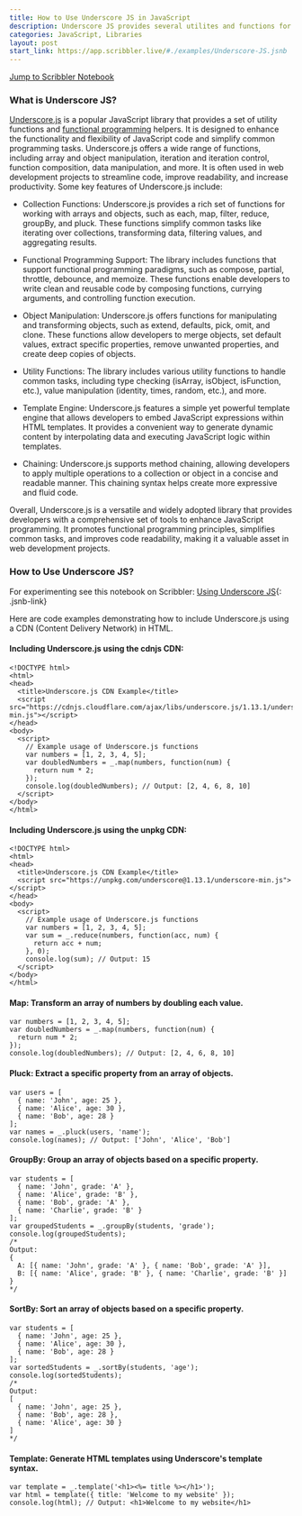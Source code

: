 ```yaml
---
title: How to Use Underscore JS in JavaScript
description: Underscore JS provides several utilites and functions for quick development in JavaScript. 
categories: JavaScript, Libraries
layout: post
start_link: https://app.scribbler.live/#./examples/Underscore-JS.jsnb
---
```

[Jump to Scribbler Notebook](https://app.scribbler.live/#./examples/Underscore-JS.jsnb)
### What is Underscore JS?

[Underscore.js](https://underscorejs.org/) is a popular JavaScript library that provides a set of utility functions and [functional programming](/2023/03/13/JavaScript-for-Functional-Programming.html) helpers. It is designed to enhance the functionality and flexibility of JavaScript code and simplify common programming tasks. Underscore.js offers a wide range of functions, including array and object manipulation, iteration and iteration control, function composition, data manipulation, and more. It is often used in web development projects to streamline code, improve readability, and increase productivity. Some key features of Underscore.js include:

- Collection Functions: Underscore.js provides a rich set of functions for working with arrays and objects, such as each, map, filter, reduce, groupBy, and pluck. These functions simplify common tasks like iterating over collections, transforming data, filtering values, and aggregating results.

- Functional Programming Support: The library includes functions that support functional programming paradigms, such as compose, partial, throttle, debounce, and memoize. These functions enable developers to write clean and reusable code by composing functions, currying arguments, and controlling function execution.

- Object Manipulation: Underscore.js offers functions for manipulating and transforming objects, such as extend, defaults, pick, omit, and clone. These functions allow developers to merge objects, set default values, extract specific properties, remove unwanted properties, and create deep copies of objects.

- Utility Functions: The library includes various utility functions to handle common tasks, including type checking (isArray, isObject, isFunction, etc.), value manipulation (identity, times, random, etc.), and more.

- Template Engine: Underscore.js features a simple yet powerful template engine that allows developers to embed JavaScript expressions within HTML templates. It provides a convenient way to generate dynamic content by interpolating data and executing JavaScript logic within templates.

- Chaining: Underscore.js supports method chaining, allowing developers to apply multiple operations to a collection or object in a concise and readable manner. This chaining syntax helps create more expressive and fluid code.

Overall, Underscore.js is a versatile and widely adopted library that provides developers with a comprehensive set of tools to enhance JavaScript programming. It promotes functional programming principles, simplifies common tasks, and improves code readability, making it a valuable asset in web development projects.

### How to Use Underscore JS?

For experimenting see this notebook on Scribbler: [Using Underscore JS](https://app.scribbler.live/?jsnb=./examples/Underscore-JS.jsnb){: .jsnb-link} 

Here are code examples demonstrating how to include Underscore.js using a CDN (Content Delivery Network) in HTML. 

#### Including Underscore.js using the cdnjs CDN:

	<!DOCTYPE html>
	<html>
	<head>
	  <title>Underscore.js CDN Example</title>
	  <script src="https://cdnjs.cloudflare.com/ajax/libs/underscore.js/1.13.1/underscore-min.js"></script>
	</head>
	<body>
	  <script>
	    // Example usage of Underscore.js functions
	    var numbers = [1, 2, 3, 4, 5];
	    var doubledNumbers = _.map(numbers, function(num) {
	      return num * 2;
	    });
	    console.log(doubledNumbers); // Output: [2, 4, 6, 8, 10]
	  </script>
	</body>
	</html>

#### Including Underscore.js using the unpkg CDN:

	<!DOCTYPE html>
	<html>
	<head>
	  <title>Underscore.js CDN Example</title>
	  <script src="https://unpkg.com/underscore@1.13.1/underscore-min.js"></script>
	</head>
	<body>
	  <script>
	    // Example usage of Underscore.js functions
	    var numbers = [1, 2, 3, 4, 5];
	    var sum = _.reduce(numbers, function(acc, num) {
	      return acc + num;
	    }, 0);
	    console.log(sum); // Output: 15
	  </script>
	</body>
	</html>

#### Map: Transform an array of numbers by doubling each value.

	var numbers = [1, 2, 3, 4, 5];
	var doubledNumbers = _.map(numbers, function(num) {
	  return num * 2;
	});
	console.log(doubledNumbers); // Output: [2, 4, 6, 8, 10]

#### Pluck: Extract a specific property from an array of objects.

	var users = [
	  { name: 'John', age: 25 },
	  { name: 'Alice', age: 30 },
	  { name: 'Bob', age: 28 }
	];
	var names = _.pluck(users, 'name');
	console.log(names); // Output: ['John', 'Alice', 'Bob']

#### GroupBy: Group an array of objects based on a specific property.

	var students = [
	  { name: 'John', grade: 'A' },
	  { name: 'Alice', grade: 'B' },
	  { name: 'Bob', grade: 'A' },
	  { name: 'Charlie', grade: 'B' }
	];
	var groupedStudents = _.groupBy(students, 'grade');
	console.log(groupedStudents);
	/*
	Output:
	{
	  A: [{ name: 'John', grade: 'A' }, { name: 'Bob', grade: 'A' }],
	  B: [{ name: 'Alice', grade: 'B' }, { name: 'Charlie', grade: 'B' }]
	}
	*/

#### SortBy: Sort an array of objects based on a specific property.

	var students = [
	  { name: 'John', age: 25 },
	  { name: 'Alice', age: 30 },
	  { name: 'Bob', age: 28 }
	];
	var sortedStudents = _.sortBy(students, 'age');
	console.log(sortedStudents);
	/*
	Output:
	[
	  { name: 'John', age: 25 },
	  { name: 'Bob', age: 28 },
	  { name: 'Alice', age: 30 }
	]
	*/

#### Template: Generate HTML templates using Underscore's template syntax.

	var template = _.template('<h1><%= title %></h1>');
	var html = template({ title: 'Welcome to my website' });
	console.log(html); // Output: <h1>Welcome to my website</h1>

